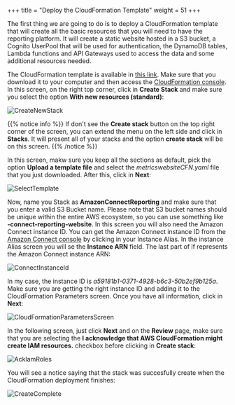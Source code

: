 +++
title = "Deploy the CloudFormation Template"
weight = 51
+++

The first thing we are going to do is to deploy a CloudFormation template that will create all the basic resources that you will need to have the reporting platform. It will create a static website hosted in a S3 bucket, a Cognito UserPool that will be used for authentication, the DynamoDB tables, Lambda functions and API Gateways used to access the data and some additional resources needed.

The CloudFormation template is available in [this link](/files/metricswebsiteCFN.yaml). Make sure that you download it to your computer and then access the [CloudFormation console](https://console.aws.amazon.com/cloudformation/home). In this screen, on the right top corner, click in **Create Stack** and make sure you select the option **With new resources (standard)**:


![CreateNewStack](/images/deploy-reports-interface/deploy_cfn.png)

{{% notice info %}}
If don't see the **Create stack** button on the top right corner of the screen, you can extend the menu on the left side and click in **Stacks**. It will present all of your stacks and the option **create stack** will be on this screen.
{{% /notice %}}

In this screen, makw sure you keep all the sections as default, pick the option **Upload a template file** and select the *metricswebsiteCFN.yaml* file that you just downloaded. After this, click in **Next**:

![SelectTemplate](/images/deploy-reports-interface/select_template.png)

Now, name you Stack as **AmazonConnectReporting** and make sure that you enter a valid S3 Bucket name. Please note that S3 bucket names should be unique within the entire AWS ecosystem, so you can use something like **<your-company-name>-connect-reporting-website**. In this screen you will also need the Amazon Connect instance ID. You can get the Amazon Connect instance ID from the [Amazon Connect console](https://console.aws.amazon.com/connect) by clicking in your Instance Alias. In the instance Alias screen you will se the **Instance ARN** field. The last part of if represents the Amazon Connect instance ARN:

![ConnectInstanceId](/images/deploy-reports-interface/connect_instance_id.png)

In my case, the instance ID is *a59181b1-0371-4928-b6c3-50b2ef9b125a*. Make sure you are getting the right instance ID and adding it to the CloudFormation Parameters screen. Once you have all information, click in **Next**:

![CloudFormationParametersScreen](/images/deploy-reports-interface/cfn_parameters_screen.png)


In the following screen, just click **Next** and on the **Review** page, make sure that you are selecting the **I acknowledge that AWS CloudFormation might create IAM resources.** checkbox before clicking in **Create stack**:

![AckIamRoles](/images/deploy-reports-interface/ack_iam_roles.png)

You will see a notice saying that the stack was succesfully create when the CloudFormation deployment finishes:

![CreateComplete](/images/deploy-reports-interface/create_complete.png)
